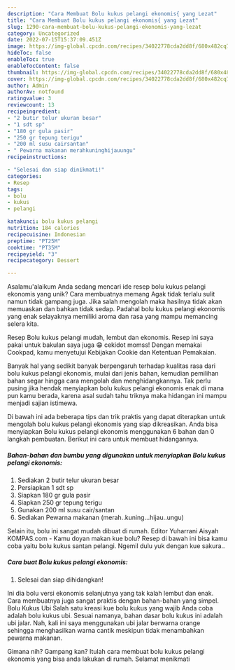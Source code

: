 ```yaml
---
description: "Cara Membuat Bolu kukus pelangi ekonomis{ yang Lezat"
title: "Cara Membuat Bolu kukus pelangi ekonomis{ yang Lezat"
slug: 1290-cara-membuat-bolu-kukus-pelangi-ekonomis-yang-lezat
category: Uncategorized
date: 2022-07-15T15:37:09.451Z
image: https://img-global.cpcdn.com/recipes/34022778cda2dd8f/680x482cq70/bolu-kukus-pelangi-ekonomis-foto-resep-utama.jpg
hideToc: false
enableToc: true
enableTocContent: false
thumbnail: https://img-global.cpcdn.com/recipes/34022778cda2dd8f/680x482cq70/bolu-kukus-pelangi-ekonomis-foto-resep-utama.jpg
cover: https://img-global.cpcdn.com/recipes/34022778cda2dd8f/680x482cq70/bolu-kukus-pelangi-ekonomis-foto-resep-utama.jpg
author: Admin
authorAv: notfound
ratingvalue: 3
reviewcount: 13
recipeingredient:
- "2 butir telur ukuran besar"
- "1 sdt sp"
- "180 gr gula pasir"
- "250 gr tepung terigu"
- "200 ml susu cairsantan"
- " Pewarna makanan merahkuninghijauungu"
recipeinstructions:

- "Selesai dan siap dinikmati!"
categories:
- Resep
tags:
- bolu
- kukus
- pelangi

katakunci: bolu kukus pelangi 
nutrition: 184 calories
recipecuisine: Indonesian
preptime: "PT25M"
cooktime: "PT35M"
recipeyield: "3"
recipecategory: Dessert

---
```



Asalamu'alaikum Anda sedang mencari ide resep bolu kukus pelangi ekonomis yang unik? Cara membuatnya memang Agak tidak terlalu sulit namun tidak gampang juga. Jika salah mengolah maka hasilnya tidak akan memuaskan dan bahkan tidak sedap. Padahal bolu kukus pelangi ekonomis yang enak selayaknya memiliki aroma dan rasa yang mampu memancing selera kita.


Resep Bolu kukus pelangi mudah, lembut dan ekonomis. Resep ini saya pakai untuk bakulan saya juga 😁 cekidot momss! Dengan memakai Cookpad, kamu menyetujui Kebijakan Cookie dan Ketentuan Pemakaian.

Banyak hal yang sedikit banyak berpengaruh terhadap kualitas rasa dari bolu kukus pelangi ekonomis, mulai dari jenis bahan, kemudian pemilihan bahan segar hingga cara mengolah dan menghidangkannya. Tak perlu pusing jika hendak menyiapkan bolu kukus pelangi ekonomis enak di mana pun kamu berada, karena asal sudah tahu triknya maka hidangan ini mampu menjadi sajian istimewa.


Di bawah ini ada beberapa tips dan trik praktis yang dapat diterapkan untuk mengolah bolu kukus pelangi ekonomis yang siap dikreasikan. Anda bisa menyiapkan Bolu kukus pelangi ekonomis menggunakan 6 bahan dan 0 langkah pembuatan. Berikut ini cara untuk membuat hidangannya.

<!--inarticleads1-->

##### Bahan-bahan dan bumbu yang digunakan untuk menyiapkan Bolu kukus pelangi ekonomis:

1. Sediakan 2 butir telur ukuran besar
1. Persiapkan 1 sdt sp
1. Siapkan 180 gr gula pasir
1. Siapkan 250 gr tepung terigu
1. Gunakan 200 ml susu cair/santan
1. Sediakan  Pewarna makanan (merah..kuning...hijau..ungu)


Selain itu, bolu ini sangat mudah dibuat di rumah. Editor Yuharrani Aisyah KOMPAS.com - Kamu doyan makan kue bolu? Resep di bawah ini bisa kamu coba yaitu bolu kukus santan pelangi. Ngemil dulu yuk dengan kue sakura.. 

<!--inarticleads2-->

##### Cara buat Bolu kukus pelangi ekonomis:


1. Selesai dan siap dihidangkan!

Ini dia bolu versi ekonomis selanjutnya yang tak kalah lembut dan enak. Cara membuatnya juga sangat praktis dengan bahan-bahan yang simpel. Bolu Kukus Ubi Salah satu kreasi kue bolu kukus yang wajib Anda coba adalah bolu kukus ubi. Sesuai namanya, bahan dasar bolu kukus ini adalah ubi jalar. Nah, kali ini saya menggunakan ubi jalar berwarna orange sehingga menghasilkan warna cantik meskipun tidak menambahkan pewarna makanan. 

Gimana nih? Gampang kan? Itulah cara membuat bolu kukus pelangi ekonomis yang bisa anda lakukan di rumah. Selamat menikmati
